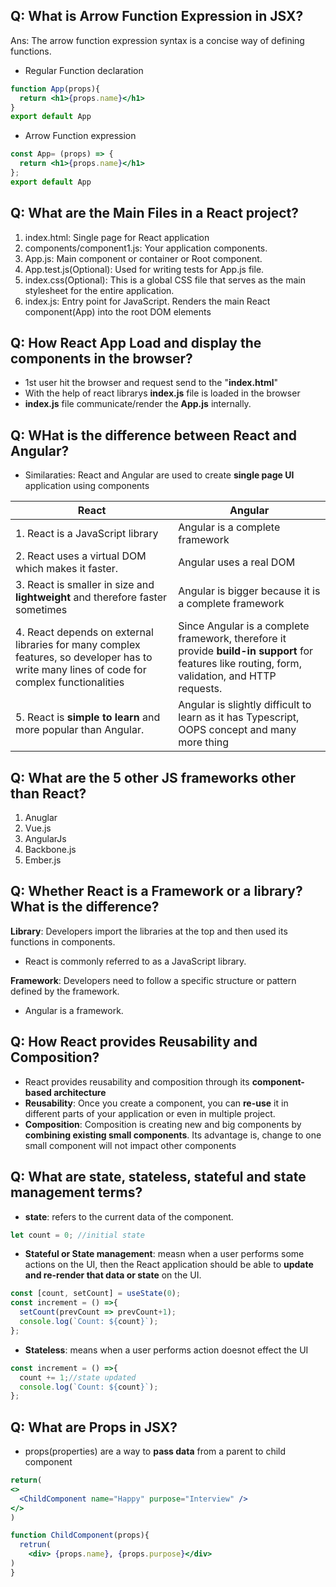 ## Q: What is Arrow Function Expression in JSX?
Ans: The arrow function expression syntax is a concise way of defining functions.
- Regular Function declaration
```jsx
function App(props){
  return <h1>{props.name}</h1>
}
export default App
```
- Arrow Function expression
```jsx
const App= (props) => {
  return <h1>{props.name}</h1>
};
export default App
```


## Q: What are the Main Files in a React project?
1. index.html: Single page for React application
2. components/component1.js: Your application components.
3. App.js: Main component or container or Root component.
4. App.test.js(Optional): Used for writing tests for App.js file.
5. index.css(Optional): This is a global CSS file that serves as the main stylesheet for the entire application.
6. index.js: Entry point for JavaScript. Renders the main React component(App) into the root DOM elements

## Q: How React App Load and display the components in the browser?
- 1st user hit the browser and request send to the "**index.html**"
- With the help of react librarys **index.js** file is loaded in the browser
- **index.js** file communicate/render the **App.js** internally.

## Q: WHat is the difference between React and Angular?
- Similaraties: React and Angular are used to create **single page UI** application using components

| **React**                                                              | **Angular**                                                                           |
|------------------------------------------------------------------------|---------------------------------------------------------------------------------------|
| 1. React is a JavaScript library                                       | Angular is a complete framework                                                       |
| 2. React uses a virtual DOM which makes it faster.                     | Angular uses a real DOM                                                               |
| 3. React is smaller in size and **lightweight** and therefore faster sometimes| Angular is bigger because it is a complete framework                           |
| 4. React depends on external libraries for many complex features, so developer has to write many lines of code for complex functionalities| Since Angular is a complete framework, therefore it provide **build-in support** for features like routing, form, validation, and HTTP requests. |
| 5. React is **simple to learn** and more popular than Angular.         | Angular is slightly difficult to learn as it has Typescript, OOPS concept and many more thing|

## Q: What are the 5 other JS frameworks other than React?
1. Anuglar
2. Vue.js
3. AngularJs
4. Backbone.js
5. Ember.js

## Q: Whether React is a Framework or a library? What is the difference?
**Library**: Developers import the libraries at the top and then used its functions in components.
- React is commonly referred to as a JavaScript library.

**Framework**: Developers need to follow a specific structure or pattern defined by the framework.
- Angular is a framework.

## Q: How React provides Reusability and Composition?
- React provides reusability and composition through its **component-based architecture**
- **Reusability**: Once you create a component, you can **re-use** it in different parts of your application or even in multiple project.
- **Composition**: Composition is creating new and big components by **combining existing small components**. Its advantage is, change to one small component will not impact other components

## Q: What are state, stateless, stateful and state management terms?
- **state**: refers to the current data of the component.
```jsx
let count = 0; //initial state
```
- **Stateful or State management**: measn when a user performs some actions on the UI, then the React application should be able to **update and re-render that data or state** on the UI.
```jsx
const [count, setCount] = useState(0);
const increment = () =>{
  setCount(prevCount => prevCount+1);
  console.log(`Count: ${count}`);
};

```
- **Stateless**: means when a user performs action doesnot effect the UI
```jsx
const increment = () =>{
  count += 1;//state updated
  console.log(`Count: ${count}`);
};
```

## Q: What are Props in JSX?
- props(properties) are a way to **pass data** from a parent to child component
```jsx
return(
<>
  <ChildComponent name="Happy" purpose="Interview" />
</>
)
```
```jsx
function ChildComponent(props){
  retrun(
    <div> {props.name}, {props.purpose}</div>
)
}
```






